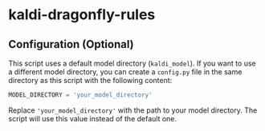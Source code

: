 # kaldi-dragonfly-rules

## Configuration (Optional)

This script uses a default model directory (`kaldi_model`). If you want to use a different model directory, you can create a `config.py` file in the same directory as this script with the following content:

```python
MODEL_DIRECTORY = 'your_model_directory'
```

Replace `'your_model_directory'` with the path to your model directory. The script will use this value instead of the default one.
